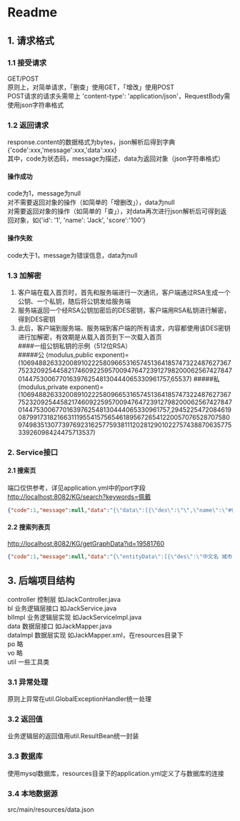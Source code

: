 # Readme
## 1. 请求格式
### 1.1 接受请求
GET/POST   
原则上，对简单请求，「删查」使用GET，「增改」使用POST  
POST请求的请求头需带上 'content-type': 'application/json'，RequestBody需使用json字符串格式  
### 1.2 返回请求
response.content的数据格式为bytes，json解析后得到字典  
{'code':xxx,'message':xxx,'data':xxx}  
其中，code为状态码，message为描述，data为返回对象（json字符串格式）  
#### 操作成功
code为1，message为null  
对不需要返回对象的操作（如简单的「增删改」），data为null  
对需要返回对象的操作（如简单的「查」），对data再次进行json解析后可得到返回对象，如{'id': '1', 'name': 'Jack', 'score':'100'}  
#### 操作失败
code大于1，message为错误信息，data为null  
### 1.3 加解密
1. 客户端在载入首页时，首先和服务端进行一次通讯，客户端通过RSA生成一个公钥、一个私钥，随后将公钥发给服务端  
2. 服务端返回一个经RSA公钥加密后的DES密钥，客户端用RSA私钥进行解密，得到DES密钥  
3. 此后，客户端到服务端、服务端到客户端的所有请求，内容都使用该DES密钥进行加解密，有效期是从载入首页到下一次载入首页  
####一组公钥私钥的示例（512位RSA）  
#####公
(modulus,public exponent)=  
(10694882633200891022258096653165745136418574732248762736775232092544582174609225957009476472391279820006256742784701447530067701639762548130444065330961757,65537)
#####私
(modulus,private exponent)=  
(10694882633200891022258096653165745136418574732248762736775232092544582174609225957009476472391279820006256742784701447530067701639762548130444065330961757,2945225472084619087991731821663111955415756546189567265412200570765287075809749835130773976923162577593811120281290102275743887063577533926098424475713537)

### 2. Service接口
#### 2.1 搜索页
端口仅供参考，详见application.yml中的port字段  
<http://localhost:8082/KG/search?keywords=佩戴>  
```json
{"code":1,"message":null,"data":"{\"data\":[{\"des\":\"\",\"name\":\"#佩戴口罩\",\"id\":\"87704\"},{\"des\":\"\",\"name\":\"#尽量选择步行或自驾车外出或去医院。在路上和医院时，人与人之间尽可能保持距离，并全程佩戴口罩和手套。\",\"id\":\"88117\"},{\"des\":\"\",\"name\":\"#老人出现发热、咳嗽等可疑症状时，应自我隔离，避免与其他人员近距离接触。由医护人员对其健康状况进行评估，视病情状况送至医疗机构就诊，送医途中应佩戴口罩，尽量避免乘坐公共交通工具。\",\"id\":\"88933\"},{\"des\":\"\",\"name\":\"#不建议有慢性肺病、心脏病的老人佩戴N95/KN95口罩。\",\"id\":\"89749\"},{\"des\":\"\",\"name\":\"#有慢性肺病、心脏病的老人避免佩戴N95/KN95口罩。\",\"id\":\"89834\"},{\"des\":\"\",\"name\":\"#不要带孩子去人多的地方，外出一定要给孩子佩戴口罩，回家后要及时更换衣物并洗手。\",\"id\":\"91477\"},{\"des\":\"\",\"name\":\"#工作时建议佩戴口罩和手套。\",\"id\":\"92071\"},{\"des\":\"\",\"name\":\"#佩戴口罩和手套\",\"id\":\"92173\"},{\"des\":\"\",\"name\":\"#在工作区和休息区，减少与工友交流，采取手势或者其他形体语言示意对方；若必须交流时，则双方佩戴口罩并保持最少 1米以上的距离。\",\"id\":\"92775\"},{\"des\":\"\",\"name\":\"#上门服务时要注意佩戴口罩和手套等。\",\"id\":\"94390\"},{\"des\":\"\",\"name\":\"#佩戴口罩、手套\",\"id\":\"94492\"},{\"des\":\"\",\"name\":\"#下水道维修工人要佩戴口罩、手套、护目镜\",\"id\":\"95801\"},{\"des\":\"\",\"name\":\"#在垃圾清理过程中，对垃圾收运工具进行消毒，佩戴口罩、手套，尽量不用手触碰眼、口、鼻等处。\",\"id\":\"97515\"},{\"des\":\"\",\"name\":\"#前往医院的路上，全程佩戴口罩。如果条件容许，路上打开车窗。\",\"id\":\"97110\"},{\"des\":\"\",\"name\":\"#就医路上佩戴口罩\",\"id\":\"97212\"},{\"des\":\"\",\"name\":\"#康复训练过程中佩戴口罩，注意安全。\",\"id\":\"97720\"},{\"des\":\"\",\"name\":\"#出门时佩戴口罩，注意保暖和手卫生\",\"id\":\"97824\"},{\"des\":\"\",\"name\":\"#就医期间佩戴口罩，应尽量缩短在医院逗留的时间。\",\"id\":\"97927\"},{\"des\":\"\",\"name\":\"#去往工作场所路上应佩戴口罩，各人之间保持一定距离。\",\"id\":\"98334\"},{\"des\":\"\",\"name\":\"#工作路上佩戴口罩\",\"id\":\"98419\"},{\"des\":\"\",\"name\":\"#工作场所多人一起工作时，每人应佩戴口罩。\",\"id\":\"98521\"},{\"des\":\"\",\"name\":\"#多人工作时佩戴口罩\",\"id\":\"98723\"},{\"des\":\"\",\"name\":\"#日常出行时佩戴口罩，外出期间不乱扔垃圾，不随地吐痰，打喷嚏时用纸巾遮住口鼻，或采用肘臂遮挡，尽量与他人保持一定距离，不到人群密集场所活动。外出返回后手卫生。\",\"id\":\"99133\"},{\"des\":\"\",\"name\":\"#日常出行佩戴口罩，注意个人和公共卫生\",\"id\":\"99235\"},{\"des\":\"\",\"name\":\"#在接待访客、审讯嫌疑人时，全程佩戴口罩，并要求访客、嫌疑人佩戴口罩。\",\"id\":\"100137\"},{\"des\":\"\",\"name\":\"#接待、审讯时佩戴口罩\",\"id\":\"100238\"},{\"des\":\"\",\"name\":\"#参加案情会议时，全程佩戴口罩\",\"id\":\"100850\"},{\"des\":\"\",\"name\":\"#在入户调查、设卡检查等外出执勤时应佩戴口罩。\",\"id\":\"101777\"},{\"des\":\"\",\"name\":\"#外出执勤时应佩戴口罩\",\"id\":\"101778\"},{\"des\":\"\",\"name\":\"#在教室、图书馆、食堂、宿舍等人员密集场所应佩戴口罩，尽量少参加群体性聚集性活动。\",\"id\":\"103077\"},{\"des\":\"\",\"name\":\"#佩戴口罩，减少聚集性活动\",\"id\":\"103179\"},{\"des\":\"\",\"name\":\"#外出前往公共场所、乘坐公共交通工具时，应佩戴口罩。\",\"id\":\"105797\"},{\"des\":\"\",\"name\":\"#在社区门口、楼梯口等处张贴告示，提醒居民加强通风、勤洗手、外出注意佩戴口罩等，也可通过短信、社区公众号等进行宣传。\",\"id\":\"107713\"},{\"des\":\"\",\"name\":\"#诊疗环境应通风良好，并常规进行物体表面及地面的消毒，每天2次。发现疑似或确诊患者，立即为患者佩戴口罩，及时转送发热门诊或隔离病区，及时进行终末消毒并做好记录；通知该患者就诊过的有关科室如放射科、化验室等，做好相应的消毒工作。\",\"id\":\"108823\"},{\"des\":\"\",\"name\":\"#从业人员工作过程中必须佩戴口罩，与他人交流时保持安全距离；做好每日健康监测，出现可疑症状时立即前往定点医疗机构就医。\",\"id\":\"110251\"},{\"des\":\"\",\"name\":\"#顾客乘坐厢式电梯时应佩戴口罩，尽量避免直接接触梯内设施。\",\"id\":\"110742\"},{\"des\":\"\",\"name\":\"#可通过视频滚动播放或在超市入口处、楼梯口、电梯间等显著位置处张贴告示，提醒工作人员和顾客注意佩戴口罩、回家后注意洗手等。\",\"id\":\"111458\"},{\"des\":\"\",\"name\":\"#收银员、理货员、保安等要佩戴口罩、经常洗手。\",\"id\":\"112971\"},{\"des\":\"\",\"name\":\"#在显著位置张贴告示，提醒客户办理业务时要佩戴口罩。\",\"id\":\"113481\"},{\"des\":\"\",\"name\":\"#从业人员工作过程中佩戴口罩，有条件的可以佩戴护目镜，工作服定期洗涤、消毒；与他人交流时保持安全距离。\",\"id\":\"115793\"},{\"des\":\"\",\"name\":\"#经营场所应在场所门口设置顾客体温测量点，体温正常方可进入。顾客进入商场应佩戴口罩，人与人之间保持安全距离。\",\"id\":\"115997\"},{\"des\":\"\",\"name\":\"#工作人员应体温正常，无发热咳嗽等症状，并佩戴口罩。\",\"id\":\"117813\"},{\"des\":\"\",\"name\":\"#在办公室工作时，所有人员需要佩戴口罩。\",\"id\":\"117510\"},{\"des\":\"\",\"name\":\"#办公期间佩戴口罩\",\"id\":\"117712\"},{\"des\":\"\",\"name\":\"#办公室内的工作人员谈话交流要佩戴口罩并保持至少 1 米的安全距离。\",\"id\":\"117714\"},{\"des\":\"\",\"name\":\"#公用电话接听时要佩戴口罩，接听电话前后需要对听筒擦拭消毒。\",\"id\":\"118122\"},{\"des\":\"\",\"name\":\"#传递文件或物品的前后都要洗手，传递时都要佩戴口罩。对于负责收发文件或其他用品频繁的工作人员，应佩戴口罩和手套。\",\"id\":\"118327\"},{\"des\":\"\",\"name\":\"#应为职工配备口罩，指导职工正确佩戴口罩、做好口罩的定期更换和使用后口罩的正确处理。\",\"id\":\"118734\"},{\"des\":\"\",\"name\":\"#为工作人员配备口罩，未佩戴口罩的工作人员禁止乘坐班车或进入单位。\",\"id\":\"120247\"},{\"des\":\"\",\"name\":\"#建立探访登记制度，如探访人员有新冠肺炎可疑症状，应拒绝其探访。所有外来探访人员应佩戴口罩。\",\"id\":\"122178\"},{\"des\":\"\",\"name\":\"#乘客、乘务员和驾驶员佩戴口罩，乘客保持安静、减少交流，打喷嚏时用纸巾遮住口鼻，或采用肘臂遮挡等。\",\"id\":\"127707\"},{\"des\":\"\",\"name\":\"#佩戴口罩注意遮挡\",\"id\":\"127809\"},{\"des\":\"\",\"name\":\"#乘客、乘务员佩戴口罩，乘客保持安静、减少交流，打喷嚏时用纸巾遮住口鼻，或采用肘臂遮挡等。\",\"id\":\"128322\"},{\"des\":\"\",\"name\":\"#乘客、船舶工作人员佩戴口罩，乘客保持安静、减少交流，打喷嚏时用纸巾遮住口鼻，或采用肘臂遮挡等。\",\"id\":\"129733\"},{\"des\":\"\",\"name\":\"#客舱乘务员佩戴口罩，可携带含醇类消毒湿巾。乘客佩戴口罩，保持安静、减少交流，打喷嚏时用纸巾遮住口鼻，或采用肘臂遮挡等。\",\"id\":\"131450\"},{\"des\":\"\",\"name\":\"#乘客、与乘客接触的城市轨道交通运营服务人员佩戴口罩，乘客保持安静、减少交流，打喷嚏时用纸巾遮住口鼻，或采用肘臂遮挡等。\",\"id\":\"133777\"},{\"des\":\"\",\"name\":\"#司机佩戴口罩，提醒车上的乘客佩戴口罩并减少交流，打喷嚏时用纸巾遮住口鼻，或采用肘臂遮挡等。\",\"id\":\"134578\"}]}"}
```
#### 2.2 搜索列表页
<http://localhost:8082/KG/getGraphData?id=19581760>  
```json
{"code":1,"message":null,"data":"{\"entityData\":[{\"des\":\"中文名 城市公共汽电车预防措施1\\n\",\"name\":\"R3070601\",\"id\":\"19688908\"},{\"des\":\"中文名 出租汽车预防措施5\\n\",\"name\":\"R3070805\",\"id\":\"19426562\"},{\"des\":\"中文名 民航预防措施5\\n\",\"name\":\"R3070505\",\"id\":\"19814568\"},{\"des\":\"中文名 铁路客运预防措施3\\n\",\"name\":\"R3070303\",\"id\":\"19649652\"},{\"des\":\"中文名 出租汽车预防措施4\\n\",\"name\":\"R3070804\",\"id\":\"19302860\"},{\"des\":\"中文名 出租汽车预防措施3\\n\",\"name\":\"R3070803\",\"id\":\"19606068\"},{\"des\":\"中文名 城市轨道交通预防措施1\\n\",\"name\":\"R3070701\",\"id\":\"19677966\"},{\"des\":\"中文名 水路客运预防措施7\\n\",\"name\":\"R3070407\",\"id\":\"19903202\"},{\"des\":\"中文名 城市公共汽电车预防措施5\\n\",\"name\":\"R3070605\",\"id\":\"19303860\"},{\"des\":\"\",\"name\":\"R10203\",\"id\":\"19213060\"},{\"des\":\"\",\"name\":\"#根据客流情况，合理组织运力，降低车厢拥挤度。\",\"id\":\"19581760\"},{\"des\":\"\",\"name\":\"#降低车辆拥挤度\",\"id\":\"19254244\"},{\"des\":\"中文名 城市轨道交通预防措施3\\n\",\"name\":\"R3070703\",\"id\":\"19714154\"},{\"des\":\"中文名 铁路客运预防措施9\\n\",\"name\":\"R3070309\",\"id\":\"19355936\"},{\"des\":\"中文名 铁路客运预防措施2\\n\",\"name\":\"R3070302\",\"id\":\"19779464\"}],\"link\":[{\"name\":\"19689032\",\"id\":\"19552612\",\"source\":\"19649652\",\"target\":\"19213060\"},{\"name\":\"19674736\",\"id\":\"19803234\",\"source\":\"19688908\",\"target\":\"19254244\"},{\"name\":\"19689032\",\"id\":\"19698350\",\"source\":\"19302860\",\"target\":\"19213060\"},{\"name\":\"19440196\",\"id\":\"19491196\",\"source\":\"19688908\",\"target\":\"19581760\"},{\"name\":\"19440196\",\"id\":\"19347512\",\"source\":\"19677966\",\"target\":\"19581760\"},{\"name\":\"19689032\",\"id\":\"19417842\",\"source\":\"19303860\",\"target\":\"19213060\"},{\"name\":\"19689032\",\"id\":\"19640368\",\"source\":\"19903202\",\"target\":\"19213060\"},{\"name\":\"19689032\",\"id\":\"19265806\",\"source\":\"19714154\",\"target\":\"19213060\"},{\"name\":\"19689032\",\"id\":\"19697192\",\"source\":\"19688908\",\"target\":\"19213060\"},{\"name\":\"19689032\",\"id\":\"19852574\",\"source\":\"19677966\",\"target\":\"19213060\"},{\"name\":\"19674736\",\"id\":\"19515866\",\"source\":\"19677966\",\"target\":\"19254244\"},{\"name\":\"19689032\",\"id\":\"19339396\",\"source\":\"19779464\",\"target\":\"19213060\"},{\"name\":\"19689032\",\"id\":\"19454932\",\"source\":\"19426562\",\"target\":\"19213060\"},{\"name\":\"19689032\",\"id\":\"19903638\",\"source\":\"19814568\",\"target\":\"19213060\"},{\"name\":\"19689032\",\"id\":\"19834236\",\"source\":\"19606068\",\"target\":\"19213060\"},{\"name\":\"19689032\",\"id\":\"19690570\",\"source\":\"19355936\",\"target\":\"19213060\"}],\"propertyData\":[{\"des\":\"中文名 措施描述\\n定义域 C3\\n值域 String\\n\",\"name\":\"P42\",\"id\":\"19440196\"},{\"des\":\"中文名 适用人群\\n英文名 Applicable people\\n定义域 C3\\n值域 C1\\n\",\"name\":\"P019\",\"id\":\"19689032\"},{\"des\":\"中文名 措施主题\\n定义域 C3\\n值域 String\\n\",\"name\":\"P41\",\"id\":\"19674736\"}]}"}
```

## 3. 后端项目结构
controller 控制层 如JackController.java  
bl 业务逻辑层接口 如JackService.java  
blImpl 业务逻辑层实现 如JackServiceImpl.java  
data 数据层接口 如JackMapper.java  
dataImpl 数据层实现 如JackMapper.xml，在resources目录下  
po 略  
vo 略  
util 一些工具类  

### 3.1 异常处理
原则上异常在util.GlobalExceptionHandler统一处理  
### 3.2 返回值
业务逻辑层的返回值用util.ResultBean统一封装
### 3.3 数据库
使用mysql数据库，resources目录下的application.yml定义了与数据库的连接
### 3.4 本地数据源
src/main/resources/data.json